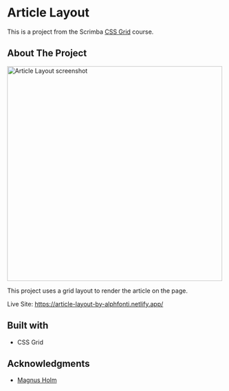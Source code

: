 # Article Layout

This is a project from the Scrimba [CSS Grid](https://scrimba.com/learn/cssgrid/creating-an-article-layout-css-grid-tutorial-cdp76sD) course.

## About The Project

<img src='https://user-images.githubusercontent.com/69361901/197349360-80799bda-2a4d-40d0-b753-86a54148050d.png' alt='Article Layout screenshot' height='500px'/>

This project uses a grid layout to render the article on the page.

Live Site: https://article-layout-by-alphfonti.netlify.app/

## Built with

- CSS Grid

## Acknowledgments

- [Magnus Holm](https://github.com/judofyr)
